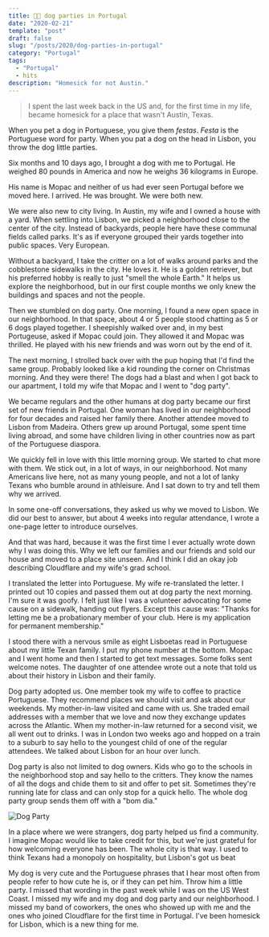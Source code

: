 ```yaml
---
title: 🐶🥳 dog parties in Portugal
date: "2020-02-21"
template: "post"
draft: false
slug: "/posts/2020/dog-parties-in-portugal"
category: "Portugal"
tags:
  - "Portugal"
  - hits
description: "Homesick for not Austin."
---
```


> I spent the last week back in the US and, for the first time in my life, became homesick for a place that wasn't Austin, Texas.

When you pet a dog in Portuguese, you give them *festas*. *Festa* is the Portuguese word for party. When you pat a dog on the head in Lisbon, you throw the dog little parties.

Six months and 10 days ago, I brought a dog with me to Portugal. He weighed 80 pounds in America and now he weighs 36 kilograms in Europe.

His name is Mopac and neither of us had ever seen Portugal before we moved here. I arrived. He was brought. We were both new.

We were also new to city living. In Austin, my wife and I owned a house with a yard. When settling into Lisbon, we picked a neighborhood close to the center of the city. Instead of backyards, people here have these communal fields called parks. It's as if everyone grouped their yards together into public spaces. Very European.

Without a backyard, I take the critter on a lot of walks around parks and the cobblestone sidewalks in the city. He loves it. He is a golden retriever, but his preferred hobby is really to just "smell the whole Earth." It helps us explore the neighborhood, but in our first couple months we only knew the buildings and spaces and not the people.

Then we stumbled on dog party. One morning, I found a new open space in our neighborhood. In that space, about 4 or 5 people stood chatting as 5 or 6 dogs played together. I sheepishly walked over and, in my best Portugeuse, asked if Mopac could join. They allowed it and Mopac was thrilled. He played with his new friends and was worn out by the end of it.

The next morning, I strolled back over with the pup hoping that I'd find the same group. Probably looked like a kid rounding the corner on Christmas morning. And they were there! The dogs had a blast and when I got back to our apartment, I told my wife that Mopac and I went to "dog party".

We became regulars and the other humans at dog party became our first set of new friends in Portugal. One woman has lived in our neighborhood for four decades and raised her family there. Another attendee moved to Lisbon from Madeira. Others grew up around Portugal, some spent time living abroad, and some have children living in other countries now as part of the Portuguese diaspora.

We quickly fell in love with this little morning group. We started to chat more with them. We stick out, in a lot of ways, in our neighborhood. Not many Americans live here, not as many young people, and not a lot of lanky Texans who bumble around in athleisure. And I sat down to try and tell them why we arrived.

In some one-off conversations, they asked us why we moved to Lisbon. We did our best to answer, but about 4 weeks into regular attendance, I wrote a one-page letter to introduce ourselves.

And that was hard, because it was the first time I ever actually wrote down why I was doing this. Why we left our families and our friends and sold our house and moved to a place site unseen. And I think I did an okay job describing Cloudflare and my wife's grad school.

I translated the letter into Portuguese. My wife re-translated the letter. I printed out 10 copies and passed them out at dog party the next morning. I'm sure it was goofy. I felt just like I was a volunteer advocating for some cause on a sidewalk, handing out flyers. Except this cause was: "Thanks for letting me be a probationary member of your club. Here is my application for permanent membership."

I stood there with a nervous smile as eight Lisboetas read in Portuguese about my little Texan family. I put my phone number at the bottom. Mopac and I went home and then I started to get text messages. Some folks sent welcome notes. The daughter of one attendee wrote out a note that told us about their history in Lisbon and their family.

Dog party adopted us. One member took my wife to coffee to practice Portuguese. They recommend places we should visit and ask about our weekends. My mother-in-law visited and came with us. She traded email addresses with a member that we love and now they exchange updates across the Atlantic. When my mother-in-law returned for a second visit, we all went out to drinks. I was in London two weeks ago and hopped on a train to a suburb to say hello to the youngest child of one of the regular attendees. We talked about Lisbon for an hour over lunch.

Dog party is also not limited to dog owners. Kids who go to the schools in the neighborhood stop and say hello to the critters. They know the names of all the dogs and chide them to sit and offer to pet sit. Sometimes they're running late for class and can only stop for a quick hello. The whole dog party group sends them off with a "bom dia."

![Dog Party](https://imagedelivery.net/BO71HffCLgVKrpfgjL7r7Q/093f6209-98b6-49f0-b809-5823bab5df00/public)

In a place where we were strangers, dog party helped us find a community. I imagine Mopac would like to take credit for this, but we're just grateful for how welcoming everyone has been. The whole city is that way. I used to think Texans had a monopoly on hospitality, but Lisbon's got us beat

My dog is very cute and the Portuguese phrases that I hear most often from people refer to how cute he is, or if they can pet him. Throw him a little party. I missed that wording in the past week while I was on the US West Coast. I missed my wife and my dog and dog party and our neighborhood. I missed my band of coworkers, the ones who showed up with me and the ones who joined Cloudflare for the first time in Portugal. I've been homesick for Lisbon, which is a new thing for me.